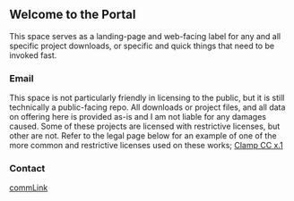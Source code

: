## Welcome to the Portal

This space serves as a landing-page and web-facing label for any and all specific project downloads, or specific and quick things that need to be invoked fast.


### Email

This space is not particularly friendly in licensing to the public, but it is still technically a public-facing repo. All downloads or project files, and all data on offering here is provided as-is and I am not liable for any damages caused. Some of these projects are licensed with restrictive licenses, but other are not.  Refer to the legal page below for an example of one of the more common and restrictive licenses used on these works; [Clamp CC x.1](https://motion-i.github.io/Clamp-CC-x.1-License-Registry/) 


### Contact

[commLink](https://a-gent.github.io/commLink/) 
